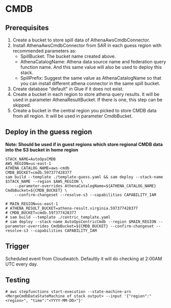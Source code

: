 # CMDB

## Prerequisites

1. Create a bucket to store spill data of AthenaAwsCmdbConnector.
2. Install AthenaAwsCmdbConnector from SAR in each guess region with recommended parameters as:
    - SpillBucket: The bucket name created above.
    - AthenaCatalogName: Athena data source name and federation query function name. And this same value will also be used to deploy this stack.
    - SpillPrefix: Suggest the same value as AthenaCatalogName so that you can install different athena connector in the same spill bucket.
3. Create database "default" in Glue if it does not exist.
4. Create a bucket in each region to store athena query results.  It will be used in parameter AthenaResultBucket. If there is one, this step can be skipped.
5. Create a bucket in the central region you picked to store CMDB data from all region.  It will be used in parameter CmdbBucket.

## Deploy in the guess region

**Note: Should be used if in guest regions which store regional CMDB data into the S3 bucket in home region**

```
STACK_NAME=AutoOpsCMDB
AWS_REGION=us-east-1
ATHENA_CATALOG_NAME=aws-cmdb
CMDB_BUCKET=cmdb.597377428377
sam build --template ./template-guess.yaml && sam deploy --stack-name $STACK_NAME --region $AWS_REGION \
    --parameter-overrides AthenaCatalogName=${ATHENA_CATALOG_NAME} CmdbBucket=${CMDB_BUCKET} \
    --confirm-changeset --resolve-s3 --capabilities CAPABILITY_IAM
```

```
# MAIN_REGION=us-east-1
# ATHENA_RESULT_BUCKET=athena-result.virginia.597377428377
# CMDB_BUCKET=cmdb.597377428377
# sam build --template ./centric_template.yaml
# sam deploy --stack-name AutoOpsCentricCmdb --region $MAIN_REGION --parameter-overrides CmdbBucket=${CMDB_BUCKET} --confirm-changeset --resolve-s3 --capabilities CAPABILITY_IAM
```

## Trigger

Scheduled event from Cloudwatch. Defaultly it will do checking at 2:00AM UTC every day.

## Testing

```
# aws stepfunctions start-execution --state-machine-arn <MergeCmdbDataStateMachine of stack output> --input '{"region":"<region>", "time":"<YYYY-MM-DD>"}'
```
 
